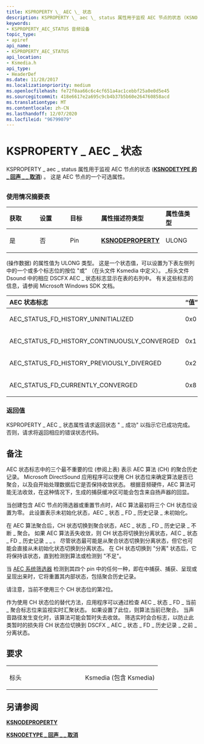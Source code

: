 ```yaml
---
title: KSPROPERTY \_ AEC \_ 状态
description: KSPROPERTY \_ aec \_ status 属性用于监视 AEC 节点的状态 (KSNODETYPE \_ \_ 的回声 \_ 取消) 。 这是 AEC 节点的一个可选属性。
keywords:
- KSPROPERTY_AEC_STATUS 音频设备
topic_type:
- apiref
api_name:
- KSPROPERTY_AEC_STATUS
api_location:
- Ksmedia.h
api_type:
- HeaderDef
ms.date: 11/28/2017
ms.localizationpriority: medium
ms.openlocfilehash: fe72f0aa66c6c4cf651a4ac1cebbf25a0e0d5e45
ms.sourcegitcommit: 418e6617e2a695c9cb4b37b5b60e264760858acd
ms.translationtype: MT
ms.contentlocale: zh-CN
ms.lasthandoff: 12/07/2020
ms.locfileid: "96799079"
---
```

# <a name="ksproperty_aec_status"></a>KSPROPERTY \_ AEC \_ 状态


KSPROPERTY \_ aec \_ status 属性用于监视 AEC 节点的状态 ([**KSNODETYPE 的 \_ 回声 \_ \_ 取消**](ksnodetype-acoustic-echo-cancel.md)) 。 这是 AEC 节点的一个可选属性。

## <span id="ddk_ksproperty_aec_status_ks"></span><span id="DDK_KSPROPERTY_AEC_STATUS_KS"></span>


### <a name="span-idusage_summary_tablespanspan-idusage_summary_tablespanspan-idusage_summary_tablespanusage-summary-table"></a><span id="Usage_Summary_Table"></span><span id="usage_summary_table"></span><span id="USAGE_SUMMARY_TABLE"></span>使用情况摘要表

<table>
<colgroup>
<col width="20%" />
<col width="20%" />
<col width="20%" />
<col width="20%" />
<col width="20%" />
</colgroup>
<thead>
<tr class="header">
<th align="left">获取</th>
<th align="left">设置</th>
<th align="left">目标</th>
<th align="left">属性描述符类型</th>
<th align="left">属性值类型</th>
</tr>
</thead>
<tbody>
<tr class="odd">
<td align="left"><p>是</p></td>
<td align="left"><p>否</p></td>
<td align="left"><p>Pin</p></td>
<td align="left"><p><a href="/windows-hardware/drivers/ddi/ksmedia/ns-ksmedia-ksnodeproperty" data-raw-source="[&lt;strong&gt;KSNODEPROPERTY&lt;/strong&gt;](/windows-hardware/drivers/ddi/ksmedia/ns-ksmedia-ksnodeproperty)"><strong>KSNODEPROPERTY</strong></a></p></td>
<td align="left"><p>ULONG</p></td>
</tr>
</tbody>
</table>

 

 (操作数据) 的属性值为 ULONG 类型。 这是一个状态值，可以设置为下表左侧列中的一个或多个标志位的按位 "或" （在头文件 Ksmedia 中定义）。 \_标头文件 Dsound 中的相应 DSCFX AEC \_ 状态标志显示在表的右列中。 有关这些标志的信息，请参阅 Microsoft Windows SDK 文档。

<table>
<colgroup>
<col width="33%" />
<col width="33%" />
<col width="33%" />
</colgroup>
<thead>
<tr class="header">
<th align="left">AEC 状态标志</th>
<th align="left">“值”</th>
<th align="left">DSCFX_AEC_STATUS 标志</th>
</tr>
</thead>
<tbody>
<tr class="odd">
<td align="left"><p>AEC_STATUS_FD_HISTORY_UNINITIALIZED</p></td>
<td align="left"><p>0x0</p></td>
<td align="left"><p>DSCFX_AEC_STATUS_HISTORY_UNINITIALIZED</p></td>
</tr>
<tr class="even">
<td align="left"><p>AEC_STATUS_FD_HISTORY_CONTINUOUSLY_CONVERGED</p></td>
<td align="left"><p>0x1</p></td>
<td align="left"><p>DSCFX_AEC_STATUS_HISTORY_CONTINUOUSLY_CONVERGED</p></td>
</tr>
<tr class="odd">
<td align="left"><p>AEC_STATUS_FD_HISTORY_PREVIOUSLY_DIVERGED</p></td>
<td align="left"><p>0x2</p></td>
<td align="left"><p>DSCFX_AEC_STATUS_HISTORY_PREVIOUSLY_DIVERGED</p></td>
</tr>
<tr class="even">
<td align="left"><p>AEC_STATUS_FD_CURRENTLY_CONVERGED</p></td>
<td align="left"><p>0x8</p></td>
<td align="left"><p>DSCFX_AEC_STATUS_CURRENTLY_CONVERGED</p></td>
</tr>
</tbody>
</table>

 

### <a name="span-idreturn_valuespanspan-idreturn_valuespanspan-idreturn_valuespanreturn-value"></a><span id="Return_Value"></span><span id="return_value"></span><span id="RETURN_VALUE"></span>返回值

KSPROPERTY \_ AEC \_ 状态属性请求返回状态 " \_ 成功" 以指示它已成功完成。 否则，请求将返回相应的错误状态代码。

<a name="remarks"></a>备注
-------

AEC 状态标志中的三个最不重要的位 (参阅上表) 表示 AEC 算法 (CH) 的聚合历史记录。 Microsoft DirectSound 应用程序可以使用 CH 状态位来确定算法是否已聚合，以及自开始处理数据后它是否保持收敛状态。 根据音频硬件，AEC 算法可能无法收敛，在这种情况下，生成的捕获缓冲区可能会包含来自扬声器的回显。

当创建包含 AEC 节点的筛选器或重置节点时，AEC 算法最初将三个 CH 状态位设置为零。 此设置表示未初始化状态，AEC \_ 状态 \_ FD \_ 历史记录 \_ 未初始化。

在 AEC 算法聚合后，CH 状态切换到聚合状态，AEC \_ 状态 \_ FD \_ 历史记录 \_ 不断 \_ 聚合。 如果 AEC 算法丢失收敛，则 CH 状态将切换到分离状态，AEC \_ 状态 \_ FD \_ 历史记录 \_ \_ 。 尽管状态最可能是从聚合状态切换到分离状态，但它也可能会直接从未初始化状态切换到分离状态。 在 CH 状态切换到 "分离" 状态后，它将保持该状态，直到检测到算法或检测到 "不足"。

当 [AEC 系统筛选器](./aec-system-filter.md) 检测到其四个 pin 中的任何一种，即在中捕获、捕获、呈现或呈现出来时，它将重置其内部状态，包括聚合历史记录。

请注意，当前不使用三个 CH 状态位的第2位。

作为使用 CH 状态位的替代方法，应用程序可以通过检查 AEC \_ 状态 \_ FD \_ 当前 \_ 聚合标志位来监视实时汇聚状态。 如果设置了此位，则算法当前已聚合。 当声音路径发生变化时，该算法可能会暂时失去收敛。 筛选实时会合标志，以防止此类暂时的损失将 CH 状态位切换到 DSCFX \_ AEC \_ 状态 \_ FD \_ 历史记录 \_ 之前 \_ 分离状态。

<a name="requirements"></a>要求
------------

<table>
<colgroup>
<col width="50%" />
<col width="50%" />
</colgroup>
<tbody>
<tr class="odd">
<td align="left"><p>标头</p></td>
<td align="left">Ksmedia (包含 Ksmedia) </td>
</tr>
</tbody>
</table>

## <a name="span-idsee_alsospansee-also"></a><span id="see_also"></span>另请参阅


[**KSNODEPROPERTY**](/windows-hardware/drivers/ddi/ksmedia/ns-ksmedia-ksnodeproperty)

[**KSNODETYPE \_ 回声 \_ \_ 取消**](ksnodetype-acoustic-echo-cancel.md)

